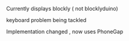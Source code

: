 
Currently displays blockly ( not blocklyduino)

keyboard problem being tackled

Implementation changed , now uses PhoneGap

